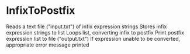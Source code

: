 # InfixToPostfix

Reads a text file ("input.txt") of infix expression strings
Stores infix expression strings to list
Loops list, converting infix to postfix
Print postfix expression list to file ("output.txt")
If expression unable to be converted, appropriate error message printed
